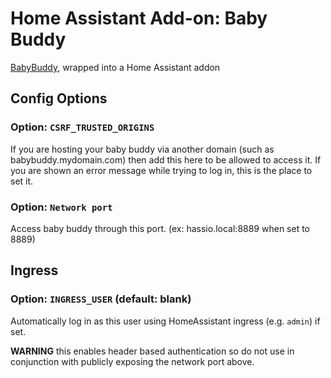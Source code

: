 # Home Assistant Add-on: Baby Buddy
[BabyBuddy](https://github.com/babybuddy/babybuddy), wrapped into a Home Assistant addon

## Config Options

### Option: `CSRF_TRUSTED_ORIGINS`

If you are hosting your baby buddy via another domain (such as babybuddy.mydomain.com) then add this here to be allowed to access it. If you are shown an error message while trying to log in, this is the place to set it.

### Option: `Network port`

Access baby buddy through this port. (ex: hassio.local:8889 when set to 8889)

## Ingress

### Option: `INGRESS_USER` (default: blank)

Automatically log in as this user using HomeAssistant ingress (e.g. `admin`) if set. 

**WARNING** this enables header based authentication so do not use in conjunction with publicly exposing the network port above.
